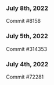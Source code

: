 ### July 8th, 2022

Commit #8158

### July 5th, 2022

Commit #314353


### July 4th, 2022

Commit #72281
